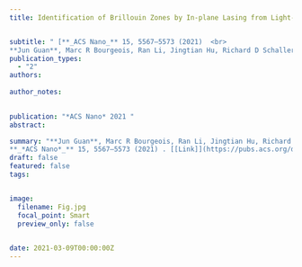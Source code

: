 ```yaml
---
title: Identification of Brillouin Zones by In-plane Lasing from Light-cone Surface Lattice Resonances


subtitle: " [**_ACS Nano_** 15, 5567–5573 (2021)  <br> 
**Jun Guan**, Marc R Bourgeois, Ran Li, Jingtian Hu, Richard D Schaller, George C Schatz, Teri W Odom* ](https://pubs.acs.org/doi/abs/10.1021/acsnano.1c00449)"
publication_types:
  - "2"
authors: 
  
author_notes:
  

publication: "*ACS Nano* 2021 "
abstract: 

summary: "**Jun Guan**, Marc R Bourgeois, Ran Li, Jingtian Hu, Richard D Schaller, George C Schatz, Teri W Odom*  <br>
**_*ACS Nano*_** 15, 5567–5573 (2021) . [[Link]](https://pubs.acs.org/doi/abs/10.1021/acsnano.1c00449)"
draft: false
featured: false
tags:


image:
  filename: Fig.jpg
  focal_point: Smart
  preview_only: false

 
date: 2021-03-09T00:00:00Z
---
```







